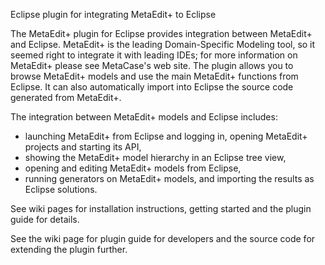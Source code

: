 Eclipse plugin for integrating MetaEdit+ to Eclipse

The MetaEdit+ plugin for Eclipse provides integration between MetaEdit+ and Eclipse. MetaEdit+ is the leading Domain-Specific Modeling tool, so it seemed right to integrate it with leading IDEs; for more information on MetaEdit+ please see MetaCase's web site. The plugin allows you to browse MetaEdit+ models and use the main MetaEdit+ functions from Eclipse. It can also automatically import into Eclipse the source code generated from MetaEdit+.

The integration between MetaEdit+ models and Eclipse includes:

- launching MetaEdit+ from Eclipse and logging in, opening MetaEdit+ projects and starting its API,
- showing the MetaEdit+ model hierarchy in an Eclipse tree view,
- opening and editing MetaEdit+ models from Eclipse,
- running generators on MetaEdit+ models, and importing the results as Eclipse solutions. 

See wiki pages for installation instructions, getting started and the plugin guide for details.

See the wiki page for plugin guide for developers and the source code for extending the plugin further.
